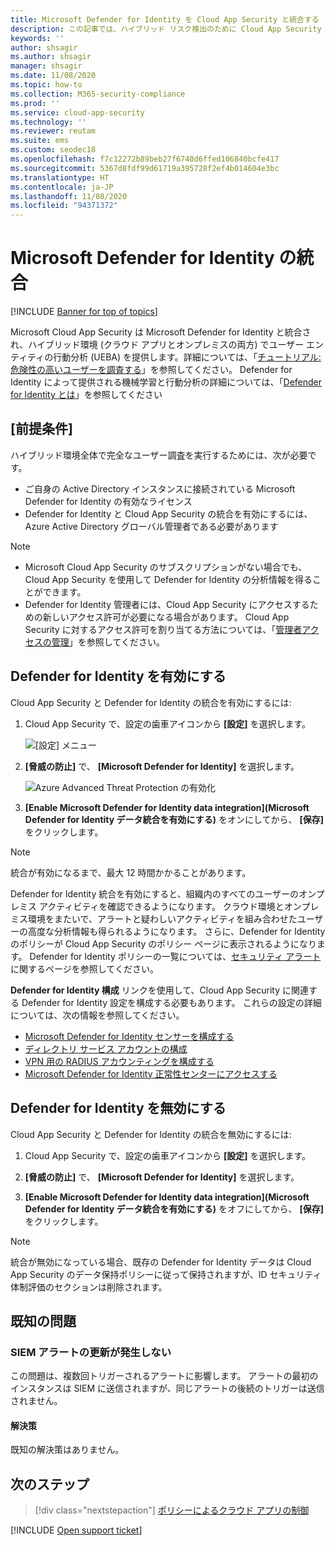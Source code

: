 ```yaml
---
title: Microsoft Defender for Identity を Cloud App Security と統合する
description: この記事では、ハイブリッド リスク検出のために Cloud App Security で Microsoft Defender for Identity の分析情報を利用する方法について説明します。
keywords: ''
author: shsagir
ms.author: shsagir
manager: shsagir
ms.date: 11/08/2020
ms.topic: how-to
ms.collection: M365-security-compliance
ms.prod: ''
ms.service: cloud-app-security
ms.technology: ''
ms.reviewer: reutam
ms.suite: ems
ms.custom: seodec18
ms.openlocfilehash: f7c12272b89beb27f6740d6ffed106840bcfe417
ms.sourcegitcommit: 5367d8fdf99d61719a395728f2ef4b014604e3bc
ms.translationtype: HT
ms.contentlocale: ja-JP
ms.lasthandoff: 11/08/2020
ms.locfileid: "94371372"
---
```

# <a name="microsoft-defender-for-identity-integration"></a>Microsoft Defender for Identity の統合

[!INCLUDE [Banner for top of topics](includes/banner.md)]

Microsoft Cloud App Security は Microsoft Defender for Identity と統合され、ハイブリッド環境 (クラウド アプリとオンプレミスの両方) でユーザー エンティティの行動分析 (UEBA) を提供します。詳細については、「[チュートリアル: 危険性の高いユーザーを調査する](tutorial-ueba.md)」を参照してください。 Defender for Identity によって提供される機械学習と行動分析の詳細については、「[Defender for Identity とは](/defender-for-identity/what-is)」を参照してください

## <a name="prerequisites"></a>[前提条件]

ハイブリッド環境全体で完全なユーザー調査を実行するためには、次が必要です。

- ご自身の Active Directory インスタンスに接続されている Microsoft Defender for Identity の有効なライセンス
- Defender for Identity と Cloud App Security の統合を有効にするには、Azure Active Directory グローバル管理者である必要があります

> [!NOTE]
>
> - Microsoft Cloud App Security のサブスクリプションがない場合でも、Cloud App Security を使用して Defender for Identity の分析情報を得ることができます。
> - Defender for Identity 管理者には、Cloud App Security にアクセスするための新しいアクセス許可が必要になる場合があります。 Cloud App Security に対するアクセス許可を割り当てる方法については、「[管理者アクセスの管理](manage-admins.md)」を参照してください。

## <a name="enable-defender-for-identity"></a>Defender for Identity を有効にする

Cloud App Security と Defender for Identity の統合を有効にするには:

1. Cloud App Security で、設定の歯車アイコンから **[設定]** を選択します。

    ![[設定] メニュー](media/azip-system-settings.png)

1. **[脅威の防止]** で、 **[Microsoft Defender for Identity]** を選択します。

    ![Azure Advanced Threat Protection の有効化](media/mdi-integration.png)

1. **[Enable Microsoft Defender for Identity data integration]\(Microsoft Defender for Identity データ統合を有効にする\)** をオンにしてから、 **[保存]** をクリックします。

> [!NOTE]
> 統合が有効になるまで、最大 12 時間かかることがあります。

Defender for Identity 統合を有効にすると、組織内のすべてのユーザーのオンプレミス アクティビティを確認できるようになります。 クラウド環境とオンプレミス環境をまたいで、アラートと疑わしいアクティビティを組み合わせたユーザーの高度な分析情報も得られるようになります。 さらに、Defender for Identity のポリシーが Cloud App Security のポリシー ページに表示されるようになります。 Defender for Identity ポリシーの一覧については、[セキュリティ アラート](/defender-for-identity/suspicious-activity-guide)に関するページを参照してください。

**Defender for Identity 構成** リンクを使用して、Cloud App Security に関連する Defender for Identity 設定を構成する必要もあります。 これらの設定の詳細については、次の情報を参照してください。

- [Microsoft Defender for Identity センサーを構成する](/defender-for-identity/install-step5)
- [ディレクトリ サービス アカウントの構成](/defender-for-identity/install-step2)
- [VPN 用の RADIUS アカウンティングを構成する](/defender-for-identity/install-step6-vpn)
- [Microsoft Defender for Identity 正常性センターにアクセスする](/defender-for-identity/health-center)

## <a name="disable-defender-for-identity"></a>Defender for Identity を無効にする

Cloud App Security と Defender for Identity の統合を無効にするには:

1. Cloud App Security で、設定の歯車アイコンから **[設定]** を選択します。

1. **[脅威の防止]** で、 **[Microsoft Defender for Identity]** を選択します。

1. **[Enable Microsoft Defender for Identity data integration]\(Microsoft Defender for Identity データ統合を有効にする\)** をオフにしてから、 **[保存]** をクリックします。

> [!NOTE]
> 統合が無効になっている場合、既存の Defender for Identity データは Cloud App Security のデータ保持ポリシーに従って保持されますが、ID セキュリティ体制評価のセクションは削除されます。

## <a name="known-issues"></a>既知の問題

### <a name="missing-siem-alert-updates"></a>SIEM アラートの更新が発生しない

この問題は、複数回トリガーされるアラートに影響します。 アラートの最初のインスタンスは SIEM に送信されますが、同じアラートの後続のトリガーは送信されません。

#### <a name="resolution"></a>解決策

既知の解決策はありません。

## <a name="next-steps"></a>次のステップ

> [!div class="nextstepaction"]
> [ポリシーによるクラウド アプリの制御](control-cloud-apps-with-policies.md)

[!INCLUDE [Open support ticket](includes/support.md)]